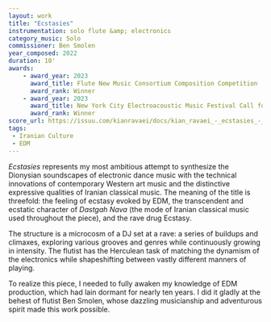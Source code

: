 ```yaml
---
layout: work
title: "Ecstasies"
instrumentation: solo flute &amp; electronics
category_music: Solo
commissioner: Ben Smolen
year_composed: 2022
duration: 10'
awards:
    - award_year: 2023
      award_title: Flute New Music Consortium Composition Competition
      award_rank: Winner
    - award_year: 2023
      award_title: New York City Electroacoustic Music Festival Call for Scores
      award_rank: Winner
score_url: https://issuu.com/kianravaei/docs/kian_ravaei_-_ecstasies_-_score_-_ed_4
tags:
 - Iranian Culture
 - EDM
---
```

_Ecstasies_ represents my most ambitious attempt to synthesize the Dionysian soundscapes of electronic dance music with the technical innovations of contemporary Western art music and the distinctive expressive qualities of Iranian classical music. The meaning of the title is threefold: the feeling of ecstasy evoked by EDM, the transcendent and ecstatic character of _Dastgah Nava_ (the mode of Iranian classical music used throughout the piece), and the rave drug Ecstasy.

The structure is a microcosm of a DJ set at a rave: a series of buildups and climaxes, exploring various grooves and genres while continuously growing in intensity. The flutist has the Herculean task of matching the dynamism of the electronics while shapeshifting between vastly different manners of playing.

To realize this piece, I needed to fully awaken my knowledge of EDM production, which had lain dormant for nearly ten years. I did it gladly at the behest of flutist Ben Smolen, whose dazzling musicianship and adventurous spirit made this work possible.